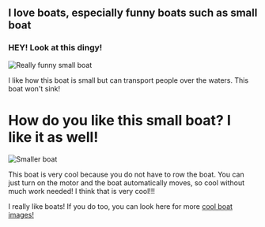 ## I love boats, especially funny boats such as small boat


### HEY! Look at this dingy!
![Really funny small boat](https://www.clcboats.com/images/photos/boats/Ultralight-Dinghy/Ultralight%20Dinghy%20Launch%20-%205%20-%20Thumb.jpg)

I like how this boat is small but can transport people over the waters. This boat won't sink!

# How do you like this small boat? I like it as well!

![Smaller boat](https://ak.picdn.net/shutterstock/videos/1369120/thumb/1.jpg)

This boat is very cool because you do not have to row the boat.
You can just turn on the motor and the  boat automatically moves, so cool without much work needed! I think that is very cool!!!

I really like boats! If you do too, you can look here for more [cool boat images!](https://unsplash.com/s/photos/boat)
